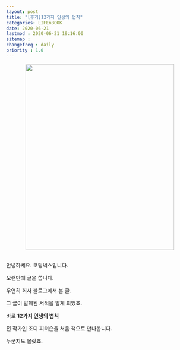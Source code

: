 ```yaml
---
layout: post
title: "[후기]12가지 인생의 법칙"
categories: LIFEnBOOK
date: 2020-06-21
lastmod : 2020-06-21 19:16:00
sitemap :
changefreq : daily
priority : 1.0
---
```




<center><img src="https://image.yes24.com/momo/TopCate2327/MidCate007/204310485.jpg" style="height:500px; width:400px" ></center>

<br>

안녕하세요. 코딩벅스입니다. 

오랜만에 글을 씁니다. 

우연히 회사 블로그에서 본 글. 

그 글이 발췌된 서적을 알게 되었죠. 

바로 <b>12가지 인생의 법칙</b>

전 작가인 조디 피터슨을 처음 책으로 만나봅니다. 

누군지도 몰랐죠.



















